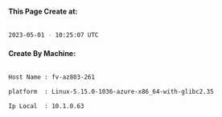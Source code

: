 
   
#### This Page Create at:

```bash

2023-05-01 - 10:25:07 UTC

```

#### Create By Machine:

```bash

Host Name : fv-az803-261

platform  : Linux-5.15.0-1036-azure-x86_64-with-glibc2.35

Ip Local  : 10.1.0.63

```


